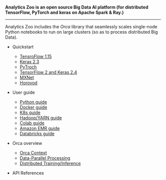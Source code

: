 **Analytics Zoo is an open source Big Data AI platform (for distributed TensorFlow, PyTorch and keras on Apache Spark & Ray.)**
***
Analytics Zoo includes the *Orca* library that seamlessly scales single-node Python notebooks to run on large clusters (so as to process distributed Big Data).  

- Quickstart
  - [TensroFlow 1.15]() 
  - [Keras 2.3]() 
  - [PyTroch]() 
  - [TensorFlow 2 and Keras 2.4]()
  - [MXNet]()
  - [Horovod]() 
 
- User guide
  - [Python guide]() 
  - [Docker guide]() 
  - [K8s guide]() 
  - [Hadoop/YARN guide]() 
  - [Colab guide]() 
  - [Amazon EMR guide]() 
  - [Databricks guide]() 

- Orca overview
  - [Orca Context]() 
  - [Data-Parallel Processing]() 
  - [Distributed Training/Inference]() 

- API References
